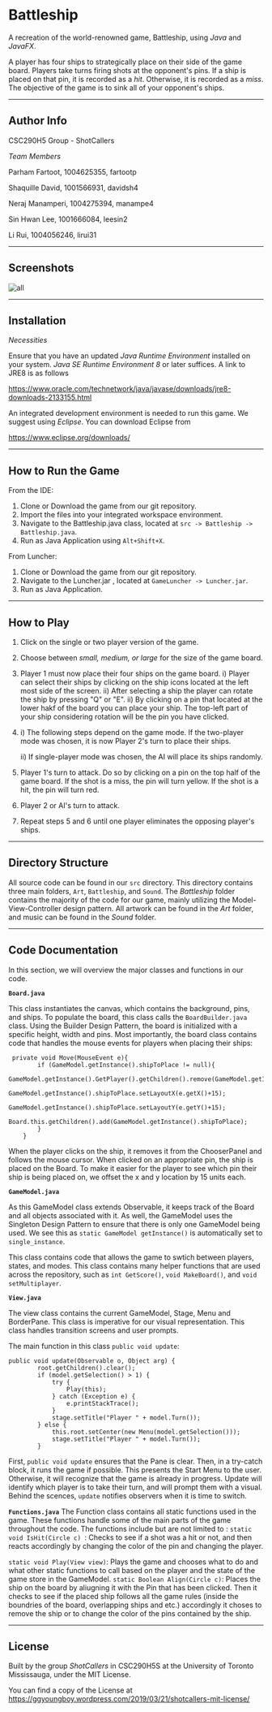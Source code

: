 Battleship
===

A recreation of the world-renowned game, Battleship, using *Java* and *JavaFX*.

A player has four ships to strategically place on their side of the game board. Players take turns firing shots at the opponent's pins. If a ship is placed on that pin, it is recorded as a *hit*. Otherwise, it is recorded as a *miss*. The objective of the game is to sink all of your opponent's ships.

---

Author Info
---
CSC290H5 Group - ShotCallers

*Team Members*

Parham Fartoot, 1004625355, fartootp

Shaquille David, 1001566931, davidsh4

Neraj Manamperi, 1004275394, manampe4

Sin Hwan Lee, 1001666084, leesin2

Li Rui, 1004056246, lirui31

---

Screenshots
---

![all](https://user-images.githubusercontent.com/47598577/54769544-c368fc00-4bd7-11e9-90a6-ae06c5ed0a89.jpg)

---

Installation
---

*Necessities*

Ensure that you have an updated *Java Runtime Environment* installed on your system. *Java SE Runtime Environment 8* or later suffices. A link to JRE8 is as follows

https://www.oracle.com/technetwork/java/javase/downloads/jre8-downloads-2133155.html

An integrated development environment is needed to run this game. We suggest using *Eclipse*. You can download Eclipse from

https://www.eclipse.org/downloads/

---

How to Run the Game
---
From the IDE:
1. Clone or Download the game from our git repository.
2. Import the files into your integrated workspace environment.
3. Navigate to the Battleship.java class, located at `src -> Battleship -> Battleship.java`.
4. Run as Java Application using `Alt+Shift+X`.

From Luncher:
1. Clone or Download the game from our git repository.
3. Navigate to the Luncher.jar , located at `GameLuncher -> Luncher.jar`.
4. Run as Java Application.


---

How to Play
---

1. Click on the single or two player version of the game.
2. Choose between *small, medium, or large* for the size of the game board.
3. Player 1 must now place their four ships on the game board.
    i) Player can select their ships by clicking on the ship icons located at the left most side of the screen.
    ii) After selecting a ship the player can rotate the ship by pressing "Q" or "E".
    ii) By clicking on a pin that located at the lower hakf of the board you can place your ship. The top-left part of your ship considering rotation will be the pin you have clicked.
4. i) The following steps depend on the game mode. If the two-player mode was chosen, it is now Player 2's turn to place their ships.
   
   ii) If single-player mode was chosen, the AI will place its ships randomly.
5. Player 1's turn to attack. Do so by clicking on a pin on the top half of the game board. If the shot is a miss, the pin will turn yellow. If the shot is a hit, the pin will turn red.
6. Player 2 or AI's turn to attack.
7. Repeat steps 5 and 6 until one player eliminates the opposing player's ships.

---

Directory Structure
---

All source code can be found in our `src` directory. This directory contains three main folders, `Art`, `Battleship`, and `Sound`. The *Battleship* folder contains the majority of the code for our game, mainly utilizing the Model-View-Controller design pattern. All artwork can be found in the *Art* folder, and music can be found in the *Sound* folder.

---

Code Documentation
---

In this section, we will overview the major classes and functions in our code. 

**`Board.java`**

This class instantiates the canvas, which contains the background, pins, and ships. To populate the board, this class calls the `BoardBuilder.java` class. Using the Builder Design Pattern, the board is initialized with a specific height, width and pins. Most importantly, the board class contains code that handles the mouse events for players when placing their ships:

```
 private void Move(MouseEvent e){     
        if (GameModel.getInstance().shipToPlace != null){
            GameModel.getInstance().GetPlayer().getChildren().remove(GameModel.getInstance().shipToPlace);
            GameModel.getInstance().shipToPlace.setLayoutX(e.getX()+15);
            GameModel.getInstance().shipToPlace.setLayoutY(e.getY()+15);
            Board.this.getChildren().add(GameModel.getInstance().shipToPlace);
        }
    }
```

When the player clicks on the ship, it removes it from the ChooserPanel and follows the mouse cursor. When clicked on an appropriate pin, the ship is placed on the Board. To make it easier for the player to see which pin their ship is being placed on, we offset the x and y location by 15 units each. 

**`GameModel.java`**

As this GameModel class extends Observable, it keeps track of the Board and all objects associated with it. As well, the GameModel uses the Singleton Design Pattern to ensure that there is only one GameModel being used. We see this as `static GameModel getInstance()` is automatically set to `single_instance`. 

This class contains code that allows the game to swtich between players, states, and modes. This class contains many helper functions that are used across the repository, such as `int GetScore()`, `void MakeBoard()`, and `void setMultiplayer`. 

**`View.java`**

The view class contains the current GameModel, Stage, Menu and BorderPane. This class is imperative for our visual representation. This class handles transition screens and user prompts.

The main function in this class `public void update`:

```
public void update(Observable o, Object arg) {
        root.getChildren().clear();
        if (model.getSelection() > 1) {
            try {
                Play(this);
            } catch (Exception e) {
                e.printStackTrace();
            }
            stage.setTitle("Player " + model.Turn());
        } else {
            this.root.setCenter(new Menu(model.getSelection()));
            stage.setTitle("Player " + model.Turn());
        }
```
        
First, `public void update` ensures that the Pane is clear. Then, in a try-catch block, it runs the game if possible. This presents the Start Menu to the user. Otherwise, it will recognize that the game is already in progress. Update will identify which player is to take their turn, and will prompt them with a visual. Behind the scences, `update` notifies observers when it is time to switch.

**`Functions.java`**
The Function class contains all static functions used in the game. These functions handle some of the main parts of the game throughout the code.
The functions include but are not limited to :
`static void IsHit(Circle c) `:
        Checks to see if a shot was a hit or not, and then reacts accordingly by changing the color of the pin and changing the player.
        
`static void Play(View view)`:
        Plays the game and chooses what to do and what other static functions to call based on the player and the state of the game store in the GameModel.
`static Boolean Align(Circle c)`:
        Places the ship on the board by aliugning it with the Pin that has been clicked. Then it checks to see if the placed ship follows all the game rules (inside the boundries of the board, overlapping ships and etc.) accordingly it choses to remove the ship or to change the color of the pins contained by the ship.
        
---

License
---

Built by the group *ShotCallers* in CSC290H5S at the University of Toronto Mississauga, under the MIT License. 

You can find a copy of the License at https://ggyoungboy.wordpress.com/2019/03/21/shotcallers-mit-license/



